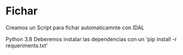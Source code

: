 # Fichar
Creamos un Script para fichar automaticamnte con IDAL

Python 3.8 
Deberemos instalar las dependencias con un 'pip install -r requeriments.txt' 
